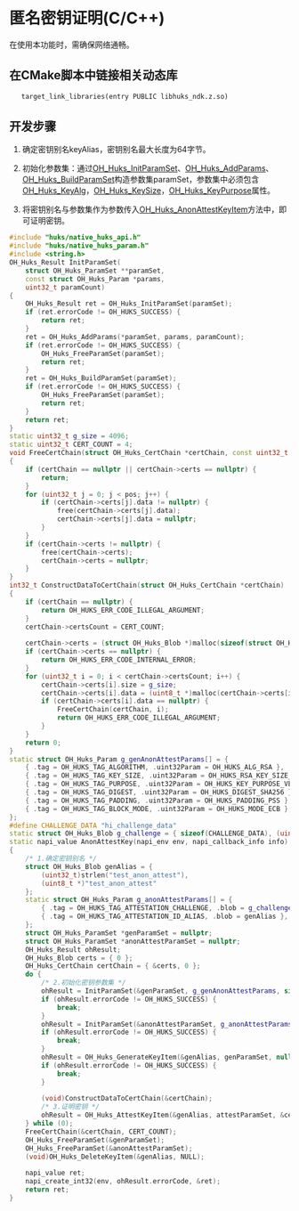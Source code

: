 # 匿名密钥证明(C/C++)

在使用本功能时，需确保网络通畅。

## 在CMake脚本中链接相关动态库
```txt
   target_link_libraries(entry PUBLIC libhuks_ndk.z.so)
```

## 开发步骤

1. 确定密钥别名keyAlias，密钥别名最大长度为64字节。

2. 初始化参数集：通过[OH_Huks_InitParamSet](../../reference/apis-universal-keystore-kit/_huks_param_set_api.md#oh_huks_initparamset)、[OH_Huks_AddParams](../../reference/apis-universal-keystore-kit/_huks_param_set_api.md#oh_huks_addparams)、[OH_Huks_BuildParamSet](../../reference/apis-universal-keystore-kit/_huks_param_set_api.md#oh_huks_buildparamset)构造参数集paramSet，参数集中必须包含[OH_Huks_KeyAlg](../../reference/apis-universal-keystore-kit/_huks_type_api.md#oh_huks_keyalg)，[OH_Huks_KeySize](../../reference/apis-universal-keystore-kit/_huks_type_api.md#oh_huks_keysize)，[OH_Huks_KeyPurpose](../../reference/apis-universal-keystore-kit/_huks_type_api.md#oh_huks_keypurpose)属性。

3. 将密钥别名与参数集作为参数传入[OH_Huks_AnonAttestKeyItem](../../reference/apis-universal-keystore-kit/_huks_key_api.md#oh_huks_anonattestkeyitem)方法中，即可证明密钥。

```c++
#include "huks/native_huks_api.h"
#include "huks/native_huks_param.h"
#include <string.h>
OH_Huks_Result InitParamSet(
    struct OH_Huks_ParamSet **paramSet,
    const struct OH_Huks_Param *params,
    uint32_t paramCount)
{
    OH_Huks_Result ret = OH_Huks_InitParamSet(paramSet);
    if (ret.errorCode != OH_HUKS_SUCCESS) {
        return ret;
    }
    ret = OH_Huks_AddParams(*paramSet, params, paramCount);
    if (ret.errorCode != OH_HUKS_SUCCESS) {
        OH_Huks_FreeParamSet(paramSet);
        return ret;
    }
    ret = OH_Huks_BuildParamSet(paramSet);
    if (ret.errorCode != OH_HUKS_SUCCESS) {
        OH_Huks_FreeParamSet(paramSet);
        return ret;
    }
    return ret;
}
static uint32_t g_size = 4096;
static uint32_t CERT_COUNT = 4;
void FreeCertChain(struct OH_Huks_CertChain *certChain, const uint32_t pos)
{
    if (certChain == nullptr || certChain->certs == nullptr) {
        return;
    }
    for (uint32_t j = 0; j < pos; j++) {
        if (certChain->certs[j].data != nullptr) {
            free(certChain->certs[j].data);
            certChain->certs[j].data = nullptr;
        }
    }
    if (certChain->certs != nullptr) {
        free(certChain->certs);
        certChain->certs = nullptr;
    }
}
int32_t ConstructDataToCertChain(struct OH_Huks_CertChain *certChain)
{
    if (certChain == nullptr) {
        return OH_HUKS_ERR_CODE_ILLEGAL_ARGUMENT;
    }
    certChain->certsCount = CERT_COUNT;
  
    certChain->certs = (struct OH_Huks_Blob *)malloc(sizeof(struct OH_Huks_Blob) * (certChain->certsCount));
    if (certChain->certs == nullptr) {
        return OH_HUKS_ERR_CODE_INTERNAL_ERROR;
    }
    for (uint32_t i = 0; i < certChain->certsCount; i++) {
        certChain->certs[i].size = g_size;
        certChain->certs[i].data = (uint8_t *)malloc(certChain->certs[i].size);
        if (certChain->certs[i].data == nullptr) {
            FreeCertChain(certChain, i);
            return OH_HUKS_ERR_CODE_ILLEGAL_ARGUMENT;
        }
    }
    return 0;
}
static struct OH_Huks_Param g_genAnonAttestParams[] = {
    { .tag = OH_HUKS_TAG_ALGORITHM, .uint32Param = OH_HUKS_ALG_RSA },
    { .tag = OH_HUKS_TAG_KEY_SIZE, .uint32Param = OH_HUKS_RSA_KEY_SIZE_2048 },
    { .tag = OH_HUKS_TAG_PURPOSE, .uint32Param = OH_HUKS_KEY_PURPOSE_VERIFY },
    { .tag = OH_HUKS_TAG_DIGEST, .uint32Param = OH_HUKS_DIGEST_SHA256 },
    { .tag = OH_HUKS_TAG_PADDING, .uint32Param = OH_HUKS_PADDING_PSS },
    { .tag = OH_HUKS_TAG_BLOCK_MODE, .uint32Param = OH_HUKS_MODE_ECB },
};
#define CHALLENGE_DATA "hi_challenge_data"
static struct OH_Huks_Blob g_challenge = { sizeof(CHALLENGE_DATA), (uint8_t *)CHALLENGE_DATA };
static napi_value AnonAttestKey(napi_env env, napi_callback_info info) 
{
    /* 1.确定密钥别名 */
    struct OH_Huks_Blob genAlias = {
        (uint32_t)strlen("test_anon_attest"),
        (uint8_t *)"test_anon_attest"
    };
    static struct OH_Huks_Param g_anonAttestParams[] = {
        { .tag = OH_HUKS_TAG_ATTESTATION_CHALLENGE, .blob = g_challenge },
        { .tag = OH_HUKS_TAG_ATTESTATION_ID_ALIAS, .blob = genAlias },
    };
    struct OH_Huks_ParamSet *genParamSet = nullptr;
    struct OH_Huks_ParamSet *anonAttestParamSet = nullptr;
    OH_Huks_Result ohResult;
    OH_Huks_Blob certs = { 0 };
    OH_Huks_CertChain certChain = { &certs, 0 };
    do {
        /* 2.初始化密钥参数集 */
        ohResult = InitParamSet(&genParamSet, g_genAnonAttestParams, sizeof(g_genAnonAttestParams) / sizeof(OH_Huks_Param));
        if (ohResult.errorCode != OH_HUKS_SUCCESS) {
            break;
        }
        ohResult = InitParamSet(&anonAttestParamSet, g_anonAttestParams, sizeof(g_anonAttestParams) / sizeof(OH_Huks_Param));
        if (ohResult.errorCode != OH_HUKS_SUCCESS) {
            break;
        }
        ohResult = OH_Huks_GenerateKeyItem(&genAlias, genParamSet, nullptr);
        if (ohResult.errorCode != OH_HUKS_SUCCESS) {
            break;
        }
        
        (void)ConstructDataToCertChain(&certChain);
        /* 3.证明密钥 */
        ohResult = OH_Huks_AttestKeyItem(&genAlias, attestParamSet, &certChain);
    } while (0);
    FreeCertChain(&certChain, CERT_COUNT);
    OH_Huks_FreeParamSet(&genParamSet);
    OH_Huks_FreeParamSet(&anonAttestParamSet);
    (void)OH_Huks_DeleteKeyItem(&genAlias, NULL);
    
    napi_value ret;
    napi_create_int32(env, ohResult.errorCode, &ret);
    return ret;
}
```
